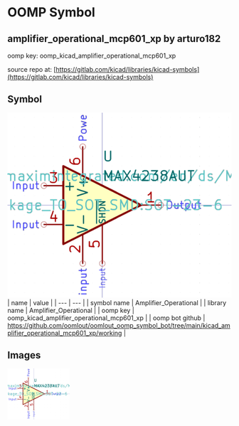 # OOMP Symbol  
## amplifier_operational_mcp601_xp  by arturo182  
  
oomp key: oomp_kicad_amplifier_operational_mcp601_xp  
  
source repo at: [https://gitlab.com/kicad/libraries/kicad-symbols](https://gitlab.com/kicad/libraries/kicad-symbols)  
## Symbol  
  
[![working.png](working_600.png)](working.png)  
| name | value | 
| --- | --- | 
| symbol name | Amplifier_Operational | 
| library name | Amplifier_Operational | 
| oomp key | oomp_kicad_amplifier_operational_mcp601_xp | 
| oomp bot github | https://github.com/oomlout/oomlout_oomp_symbol_bot/tree/main/kicad_amplifier_operational_mcp601_xp/working | 
## Images  
  
[![working.png](working_140.png)](working.png)  
